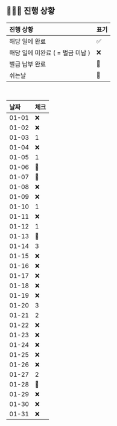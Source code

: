 ## 🧑🏻‍💻 진행 상황

| 진행 상황            | 표기  |
|:-----------------|:----|
| 해당 일에 완료      | ✅   |
| 해당 일에 미완료 ( = 벌금 미납 )    | ❌   |
| 벌급 납부 완료 | 🔺 |
| 쉬는날 | 🥳 |


<br>

| 날짜  | 체크 |
|:------|:----|
| 01-01 | ❌ |
| 01-02 | ❌ |
| 01-03 | 1 |
| 01-04 | ❌ |
| 01-05 | 1 |
| 01-06 | 🥳 |
| 01-07 | 🥳 |
| 01-08 | ❌ |
| 01-09 | ❌ |
| 01-10 | 1 |
| 01-11 | ❌ |
| 01-12 | 1 |
| 01-13 | 🥳 |
| 01-14 | 3 |
| 01-15 | ❌ |
| 01-16 | ❌ |
| 01-17 | ❌ |
| 01-18 | ❌ |
| 01-19 | ❌ |
| 01-20 | 3 |
| 01-21 | 2 |
| 01-22 | ❌ |
| 01-23 | ❌ |
| 01-24 | ❌ |
| 01-25 | ❌ |
| 01-26 | ❌ |
| 01-27 | 2 |
| 01-28 | 🥳 |
| 01-29 | ❌ |
| 01-30 | ❌ |
| 01-31 | ❌ |
